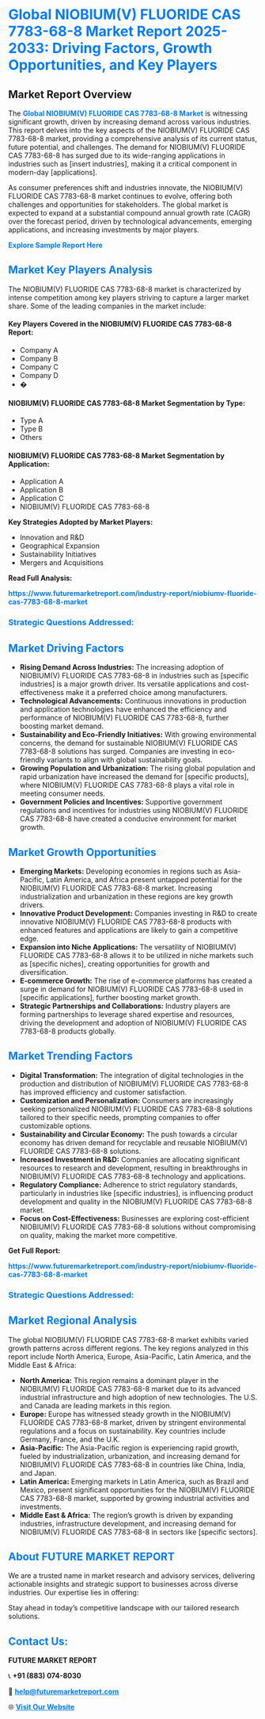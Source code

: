 <h1 style="color: #007BFF;">Global NIOBIUM(V) FLUORIDE CAS 7783-68-8 Market Report 2025-2033: Driving Factors, Growth Opportunities, and Key Players</h1>

<section id="overview">
<h2>Market Report Overview</h2>
<p>The <a href="https://www.futuremarketreport.com/industry-report/niobiumv-fluoride-cas-7783-68-8-market" style="color: #007BFF; text-decoration: none;"><strong>Global NIOBIUM(V) FLUORIDE CAS 7783-68-8 Market</strong></a> is witnessing significant growth, driven by increasing demand across various industries. This report delves into the key aspects of the NIOBIUM(V) FLUORIDE CAS 7783-68-8 market, providing a comprehensive analysis of its current status, future potential, and challenges. The demand for NIOBIUM(V) FLUORIDE CAS 7783-68-8 has surged due to its wide-ranging applications in industries such as [insert industries], making it a critical component in modern-day [applications].</p>
<p>As consumer preferences shift and industries innovate, the NIOBIUM(V) FLUORIDE CAS 7783-68-8 market continues to evolve, offering both challenges and opportunities for stakeholders. The global market is expected to expand at a substantial compound annual growth rate (CAGR) over the forecast period, driven by technological advancements, emerging applications, and increasing investments by major players.</p>
</section>

<section id="overview">
<p><a href="https://www.futuremarketreport.com/request-sample/reportId=119798" style="color: #007BFF; text-decoration: none;"><strong>Explore Sample Report Here</strong></a></p>
</section>

<section id="key-players">
<h2 style="color: #007BFF;">Market Key Players Analysis</h2>
<p>The NIOBIUM(V) FLUORIDE CAS 7783-68-8 market is characterized by intense competition among key players striving to capture a larger market share. Some of the leading companies in the market include:</p>
<h4>Key Players Covered in the NIOBIUM(V) FLUORIDE CAS 7783-68-8 Report:</h4>
<ul><li>Company A</li><li>Company B</li><li>Company C</li><li>Company D</li><li>�</li></ul>
<h4>NIOBIUM(V) FLUORIDE CAS 7783-68-8 Market Segmentation by Type:</h4>
<ul><li>Type A</li><li>Type B</li><li>Others</li></ul>

<h4>NIOBIUM(V) FLUORIDE CAS 7783-68-8 Market Segmentation by Application:</h4>
<ul><li>Application A</li><li>Application B</li><li>Application C</li><li>NIOBIUM(V) FLUORIDE CAS 7783-68-8</li></ul>
<p><strong>Key Strategies Adopted by Market Players:</strong></p>
<ul>
<li>Innovation and R&D</li>
<li>Geographical Expansion</li>
<li>Sustainability Initiatives</li>
<li>Mergers and Acquisitions</li>
</ul>
</section>

<section>
<p><strong>Read Full Analysis: </strong></p><a href="https://www.futuremarketreport.com/industry-report/niobiumv-fluoride-cas-7783-68-8-market" style="color: #007BFF; text-decoration: none;"><strong>https://www.futuremarketreport.com/industry-report/niobiumv-fluoride-cas-7783-68-8-market</strong></a>
<h3 style="color: #007BFF;">Strategic Questions Addressed:</h3>
</section>

<section id="driving-factors">
<h2 style="color: #007BFF;">Market Driving Factors</h2>
<ul>
<li><strong>Rising Demand Across Industries:</strong> The increasing adoption of NIOBIUM(V) FLUORIDE CAS 7783-68-8 in industries such as [specific industries] is a major growth driver. Its versatile applications and cost-effectiveness make it a preferred choice among manufacturers.</li>
<li><strong>Technological Advancements:</strong> Continuous innovations in production and application technologies have enhanced the efficiency and performance of NIOBIUM(V) FLUORIDE CAS 7783-68-8, further boosting market demand.</li>
<li><strong>Sustainability and Eco-Friendly Initiatives:</strong> With growing environmental concerns, the demand for sustainable NIOBIUM(V) FLUORIDE CAS 7783-68-8 solutions has surged. Companies are investing in eco-friendly variants to align with global sustainability goals.</li>
<li><strong>Growing Population and Urbanization:</strong> The rising global population and rapid urbanization have increased the demand for [specific products], where NIOBIUM(V) FLUORIDE CAS 7783-68-8 plays a vital role in meeting consumer needs.</li>
<li><strong>Government Policies and Incentives:</strong> Supportive government regulations and incentives for industries using NIOBIUM(V) FLUORIDE CAS 7783-68-8 have created a conducive environment for market growth.</li>
</ul>
</section>

<section id="growth-opportunities">
<h2 style="color: #007BFF;">Market Growth Opportunities</h2>
<ul>
<li><strong>Emerging Markets:</strong> Developing economies in regions such as Asia-Pacific, Latin America, and Africa present untapped potential for the NIOBIUM(V) FLUORIDE CAS 7783-68-8 market. Increasing industrialization and urbanization in these regions are key growth drivers.</li>
<li><strong>Innovative Product Development:</strong> Companies investing in R&D to create innovative NIOBIUM(V) FLUORIDE CAS 7783-68-8 products with enhanced features and applications are likely to gain a competitive edge.</li>
<li><strong>Expansion into Niche Applications:</strong> The versatility of NIOBIUM(V) FLUORIDE CAS 7783-68-8 allows it to be utilized in niche markets such as [specific niches], creating opportunities for growth and diversification.</li>
<li><strong>E-commerce Growth:</strong> The rise of e-commerce platforms has created a surge in demand for NIOBIUM(V) FLUORIDE CAS 7783-68-8 used in [specific applications], further boosting market growth.</li>
<li><strong>Strategic Partnerships and Collaborations:</strong> Industry players are forming partnerships to leverage shared expertise and resources, driving the development and adoption of NIOBIUM(V) FLUORIDE CAS 7783-68-8 products globally.</li>
</ul>
</section>

<section id="trending-factors">
<h2 style="color: #007BFF;">Market Trending Factors</h2>
<ul>
<li><strong>Digital Transformation:</strong> The integration of digital technologies in the production and distribution of NIOBIUM(V) FLUORIDE CAS 7783-68-8 has improved efficiency and customer satisfaction.</li>
<li><strong>Customization and Personalization:</strong> Consumers are increasingly seeking personalized NIOBIUM(V) FLUORIDE CAS 7783-68-8 solutions tailored to their specific needs, prompting companies to offer customizable options.</li>
<li><strong>Sustainability and Circular Economy:</strong> The push towards a circular economy has driven demand for recyclable and reusable NIOBIUM(V) FLUORIDE CAS 7783-68-8 solutions.</li>
<li><strong>Increased Investment in R&D:</strong> Companies are allocating significant resources to research and development, resulting in breakthroughs in NIOBIUM(V) FLUORIDE CAS 7783-68-8 technology and applications.</li>
<li><strong>Regulatory Compliance:</strong> Adherence to strict regulatory standards, particularly in industries like [specific industries], is influencing product development and quality in the NIOBIUM(V) FLUORIDE CAS 7783-68-8 market.</li>
<li><strong>Focus on Cost-Effectiveness:</strong> Businesses are exploring cost-efficient NIOBIUM(V) FLUORIDE CAS 7783-68-8 solutions without compromising on quality, making the market more competitive.</li>
</ul>
</section>

<section>
<p><strong>Get Full Report: </strong></p><a href="https://www.futuremarketreport.com/industry-report/niobiumv-fluoride-cas-7783-68-8-market" style="color: #007BFF; text-decoration: none;"><strong>https://www.futuremarketreport.com/industry-report/niobiumv-fluoride-cas-7783-68-8-market</strong></a>
<h3 style="color: #007BFF;">Strategic Questions Addressed:</h3>
</section>


<section id="regional-analysis">
<h2 style="color: #007BFF;">Market Regional Analysis</h2>
<p>The global NIOBIUM(V) FLUORIDE CAS 7783-68-8 market exhibits varied growth patterns across different regions. The key regions analyzed in this report include North America, Europe, Asia-Pacific, Latin America, and the Middle East & Africa:</p>
<ul>
<li><strong>North America:</strong> This region remains a dominant player in the NIOBIUM(V) FLUORIDE CAS 7783-68-8 market due to its advanced industrial infrastructure and high adoption of new technologies. The U.S. and Canada are leading markets in this region.</li>
<li><strong>Europe:</strong> Europe has witnessed steady growth in the NIOBIUM(V) FLUORIDE CAS 7783-68-8 market, driven by stringent environmental regulations and a focus on sustainability. Key countries include Germany, France, and the U.K.</li>
<li><strong>Asia-Pacific:</strong> The Asia-Pacific region is experiencing rapid growth, fueled by industrialization, urbanization, and increasing demand for NIOBIUM(V) FLUORIDE CAS 7783-68-8 in countries like China, India, and Japan.</li>
<li><strong>Latin America:</strong> Emerging markets in Latin America, such as Brazil and Mexico, present significant opportunities for the NIOBIUM(V) FLUORIDE CAS 7783-68-8 market, supported by growing industrial activities and investments.</li>
<li><strong>Middle East & Africa:</strong> The region’s growth is driven by expanding industries, infrastructure development, and increasing demand for NIOBIUM(V) FLUORIDE CAS 7783-68-8 in sectors like [specific sectors].</li>
</ul>
</section>

<footer>
<h2 style="color: #007BFF;">About FUTURE MARKET REPORT</h2>
<p>We are a trusted name in market research and advisory services, delivering actionable insights and strategic support to businesses across diverse industries. Our expertise lies in offering:</p>

<p>Stay ahead in today’s competitive landscape with our tailored research solutions.</p>

<h2 style="color: #007BFF;">Contact Us:</h2>
<p><strong>FUTURE MARKET REPORT</strong></p>
<p>📞 <strong>+91 (883) 074-8030</strong></p>
<p>📧 <strong><a href="mailto:help@futuremarketreport.com" style="color: #007BFF;">help@futuremarketreport.com</a></strong></p>
<p>🌐 <strong><a href="https://www.futuremarketreport.com/" style="color: #007BFF;">Visit Our Website</a></strong></p>
</footer>